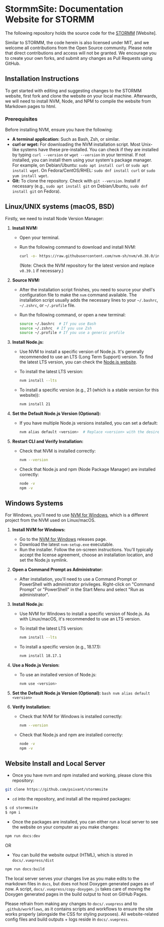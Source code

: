 # StormmSite: Documentation Website for STORMM

The following repository holds the source code for the [STORMM](https://github.com/psivant/stormm) [Website].

Similar to STORMM, the code herein is also licensed under MIT, and we welcome all contributions from the Open Source community. Please note that direct contributions and access will not be granted. We encourage you to create your own forks, and submit any changes as Pull Requests using GitHub.

## Installation Instructions

To get started with editing and suggesting changes to the STORMM website, first fork and clone the website on your local machine. Afterwards, we will need to install NVM, Node, and NPM to compile the website from Markdown pages to html.

### Prerequisites

Before installing NVM, ensure you have the following:

* **A terminal application:** Such as Bash, Zsh, or similar.
* **curl or wget:** For downloading the NVM installation script. Most Unix-like systems have these pre-installed. You can check if they are installed by typing `curl --version` or `wget --version` in your terminal. If not installed, you can install them using your system's package manager. For example, on Debian/Ubuntu: `sudo apt install curl` or `sudo apt install wget`. On Fedora/CentOS/RHEL: `sudo dnf install curl` or `sudo yum install wget`.
* **Git:** To clone the repository. Check with `git --version`. Install if necessary (e.g., `sudo apt install git` on Debian/Ubuntu, `sudo dnf install git` on Fedora).

## Linux/UNIX systems (macOS, BSD)

Firstly, we need to install Node Version Manager:

1.  **Install NVM:**
    * Open your terminal.
    * Run the following command to download and install NVM:

        ```bash
        curl -o- https://raw.githubusercontent.com/nvm-sh/nvm/v0.38.0/install.sh | bash
        ```
        (Note: Check the NVM repository for the latest version and replace `v0.39.1` if necessary.)

2.  **Source NVM:**
    * After the installation script finishes, you need to source your shell's configuration file to make the `nvm` command available. The installation script usually adds the necessary lines to your `~/.bashrc`, `~/.zshrc`, or `~/.profile` file.
    * Run the following command, or open a new terminal:

        ```bash
        source ~/.bashrc  # If you use Bash
        source ~/.zshrc  # If you use Zsh
        source ~/.profile # If you use a generic profile
        ```

3.  **Install Node.js:**
    * Use NVM to install a specific version of Node.js. It's generally recommended to use an LTS (Long Term Support) version. To find the latest LTS version, you can check the [Node.js website](https://nodejs.org/).
    * To install the latest LTS version:

        ```bash
        nvm install --lts
        ```
    * To install a specific version (e.g., 21 (which is a stable version for this website)):

        ```bash
        nvm install 21
        ```

4.  **Set the Default Node.js Version (Optional):**

    * If you have multiple Node.js versions installed, you can set a default:

        ```bash
        nvm alias default <version>  # Replace <version> with the desired version (e.g., "lts", "18.17.1")
        ```

5.  **Restart CLI and Verify Installation:**

    * Check that NVM is installed correctly:

        ```bash
        nvm --version
        ```

    * Check that Node.js and npm (Node Package Manager) are installed correctly:

        ```bash
        node -v
        npm -v
        ```

## Windows Systems

For Windows, you'll need to use [NVM for Windows](https://github.com/coreybutler/nvm-windows), which is a different project from the NVM used on Linux/macOS.

1.  **Install NVM for Windows:**
    * Go to the [NVM for Windows](https://github.com/coreybutler/nvm-windows/releases) releases page.
    * Download the latest `nvm-setup.exe` executable.
    * Run the installer. Follow the on-screen instructions. You'll typically accept the license agreement, choose an installation location, and set the Node.js symlink.

2.  **Open a Command Prompt as Administrator:**
    * After installation, you'll need to use a Command Prompt or PowerShell with administrator privileges. Right-click on "Command Prompt" or "PowerShell" in the Start Menu and select "Run as administrator".

3.  **Install Node.js:**
    * Use NVM for Windows to install a specific version of Node.js. As with Linux/macOS, it's recommended to use an LTS version.
    * To install the latest LTS version:

        ```bash
        nvm install --lts
        ```
    * To install a specific version (e.g., 18.17.1):

        ```bash
        nvm install 18.17.1
        ```

4.  **Use a Node.js Version:**
     * To use an installed version of Node.js:
        ```bash
        nvm use <version>
        ```

5.  **Set the Default Node.js Version (Optional):**
        ```bash
        nvm alias default <version>
        ```

6.  **Verify Installation:**

    * Check that NVM for Windows is installed correctly:

        ```bash
        nvm --version
        ```

    * Check that Node.js and npm are installed correctly:

        ```bash
        node -v
        npm -v
        ```

## Website Install and Local Server

* Once you have nvm and npm installed and working, please clone this repository:

```bash
git clone https://github.com/psivant/stormmsite
```

* ```cd``` into the repository, and install all the required packages:

```bash
$ cd stormmsite
$ npm i
```

* Once the packages are installed, you can either run a local server to see the website on your computer as you make changes:

```bash
npm run docs:dev
```

OR

* You can build the website output (HTML), which is stored in ```docs/.vuepress/dist```

```bash
npm run docs:build
```

The local server serves your changes live as you make edits to the markdown files in ```docs```, but does not host Doxygen generated pages as of now. A script, ```docs/.vuepress/copy-doxygen.js``` takes care of moving the Doxygen generated pages in the build output to host on GitHub Pages.

Please refrain from making any changes to ```docs/.vuepress``` and to ```.github/workflows```, as it contains scripts and workflows to ensure the site works properly (alongside the CSS for styling purposes). All website-related config files and build outputs + logs reside in ```docs/.vuepress```.